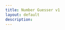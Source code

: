 ```yaml
---
title: Number Guesser v1
layout: default
description: 
---
```


<html>
  <head>
    <title>Guess the Number</title>
    <style>
      /* Define variables for colors */
      :root {
        --primary-color: #0074D9;
        --secondary-color: #FF851B;
        --text-color: #333;
      }
      
      /* Use variables to style elements */
      body {
        background-color: var(--secondary-color);
        color: var(--text-color);
        font-family: sans-serif;
        display: flex;
        flex-direction: column;
        align-items: center;
        justify-content: center;
        height: 100vh; /* Adjust this to your desired height */
      }
      
      h1 {
        color: var(--primary-color);
        font-size: 3rem;
        text-align: center;
        margin-top: 2rem;
      }
      
      p {
        margin: 1rem 0;
      }
      
      input[type="text"], button {
        width: 100%;
        max-width: 20rem;
        margin-bottom: 1rem;
      }
      
      input[type="text"] {
        padding: 0.5rem;
        border: none;
        border-radius: 0.25rem;
        font-size: 1.2rem;
      }
      
      button {
        background-color: var(--primary-color);
        color: #fff;
        border: none;
        border-radius: 0.25rem;
        padding: 0.5rem 1rem;
        font-size: 1.2rem;
        cursor: pointer;
      }
      
      button:hover {
        background-color: darken(var(--primary-color), 10%);
      }
      
      #result {
        font-size: 1.2rem;
        font-weight: bold;
        text-align: center;
        margin-top: 2rem;
      }
    </style>
  </head>
  <body>
    <h1>Guess the Number</h1>
    <p>Try to guess the number between 1 and 100.</p>
    <input type="text" id="guess" placeholder="Enter your guess">
    <button onclick="checkGuess()">Submit</button>
    <p id="result"></p>

    <script>
      // Generate a random number between 1 and 100
      const randomNumber = Math.floor(Math.random() * 100) + 1;
      let attempts = 0;

      function checkGuess() {
        // Get the user's guess
        const guess = parseInt(document.getElementById("guess").value);

        // Increase the number of attempts
        attempts++;

        // Check if the guess is correct
        if (guess === randomNumber) {
          document.getElementById("result").innerHTML = `Congratulations! You guessed the number in ${attempts} attempts.`;
        } else if (guess < randomNumber) {
          document.getElementById("result").innerHTML = "Too low. Guess again.";
        } else {
          document.getElementById("result").innerHTML = "Too high. Guess again.";
        }
      }
    </script>
  </body>
</html>
